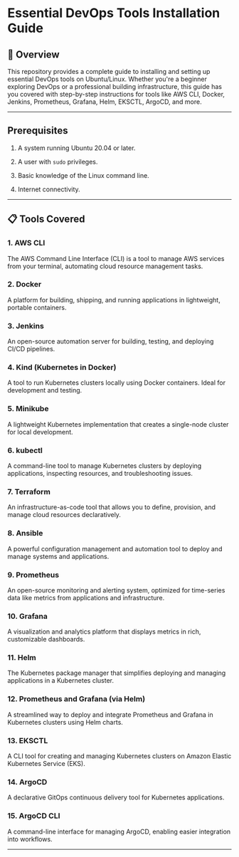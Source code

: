 # Essential DevOps Tools Installation Guide  


## 🚀 Overview  
This repository provides a complete guide to installing and setting up essential DevOps tools on Ubuntu/Linux. Whether you're a beginner exploring DevOps or a professional building infrastructure, this guide has you covered with step-by-step instructions for tools like AWS CLI, Docker, Jenkins, Prometheus, Grafana, Helm, EKSCTL, ArgoCD, and more.  


---


## Prerequisites

1. A system running Ubuntu 20.04 or later.
    
2. A user with `sudo` privileges.
    
3. Basic knowledge of the Linux command line.
    
4. Internet connectivity.


----


## 📋 Tools Covered  

### 1. **AWS CLI**  
The AWS Command Line Interface (CLI) is a tool to manage AWS services from your terminal, automating cloud resource management tasks.  

### 2. **Docker**  
A platform for building, shipping, and running applications in lightweight, portable containers.  

### 3. **Jenkins**  
An open-source automation server for building, testing, and deploying CI/CD pipelines.  

### 4. **Kind (Kubernetes in Docker)**  
A tool to run Kubernetes clusters locally using Docker containers. Ideal for development and testing.  

### 5. **Minikube**  
A lightweight Kubernetes implementation that creates a single-node cluster for local development.  

### 6. **kubectl**  
A command-line tool to manage Kubernetes clusters by deploying applications, inspecting resources, and troubleshooting issues.  

### 7. **Terraform**  
An infrastructure-as-code tool that allows you to define, provision, and manage cloud resources declaratively.  

### 8. **Ansible**  
A powerful configuration management and automation tool to deploy and manage systems and applications.  

### 9. **Prometheus**  
An open-source monitoring and alerting system, optimized for time-series data like metrics from applications and infrastructure.  

### 10. **Grafana**  
A visualization and analytics platform that displays metrics in rich, customizable dashboards.  

### 11. **Helm**  
The Kubernetes package manager that simplifies deploying and managing applications in a Kubernetes cluster.  

### 12. **Prometheus and Grafana (via Helm)**  
A streamlined way to deploy and integrate Prometheus and Grafana in Kubernetes clusters using Helm charts.  

### 13. **EKSCTL**  
A CLI tool for creating and managing Kubernetes clusters on Amazon Elastic Kubernetes Service (EKS).  

### 14. **ArgoCD**  
A declarative GitOps continuous delivery tool for Kubernetes applications.  

### 15. **ArgoCD CLI**  
A command-line interface for managing ArgoCD, enabling easier integration into workflows.  

---



